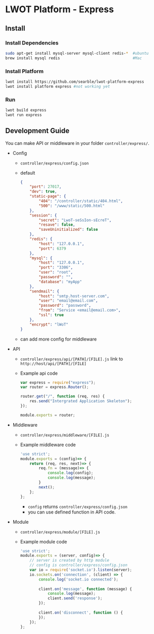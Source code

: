 # LWOT Platform - Express

## Install

### Install Dependencies

```bash
sudo apt-get install mysql-server mysql-client redis-*  #ubuntu
brew install mysql redis                                #Mac
```

### Install Platform

```bash
lwot install https://github.com/searble/lwot-platform-express
lwot install platform express #not working yet
```

### Run

```bash
lwot build express
lwot run express
```

## Development Guide

You can make API or middleware in your folder `controller/express/`.

- Config
    - `controller/express/config.json`
    - default
    
        ```json
        {
            "port": 27017,
            "dev": true,
            "static-page": {
                "404": "/controller/static/404.html",
                "500": "/www/static/500.html"
            },
            "session": {
                "secret": "LwoT-seSsIon-sEcreT",
                "resave": false,
                "saveUninitialized": false
            },
            "redis": {
                "host": "127.0.0.1",
                "port": 6379
            },
            "mysql": {
                "host": "127.0.0.1",
                "port": "3306",
                "user": "root",
                "password": "",
                "database": "myApp"
            },
            "sendmail": {
                "host": "smtp.host-server.com",
                "user": "email@email.com",
                "password": "password",
                "from": "Service <email@email.com>",
                "ssl": true
            },
            "encrypt": "lWoT"
        }
        ```
        
    - can add more config for middleware 
- API
    - `controller/express/api/[PATH]/[FILE].js` link to `http://host/api/[PATH]/[FILE]`
    - Example api code 
        
        ```javascript
        var express = require("express");
        var router = express.Router();
        
        router.get("/", function (req, res) {
            res.send("Intergrated Application Skeleton");
        });
        
        module.exports = router;
        ```
        
- Middleware
    - `controller/express/middleware/[FILE].js`
    - Example middleware code
    
        ```javascript
        'use strict';
        module.exports = (config)=> {
            return (req, res, next)=> {
                req.fn = (message)=> {
                    console.log(config);
                    console.log(message);
                }
                next();
            };
        };
        ```
        
        - `config` returns `controller/express/config.json`
        - you can use defined function in API code.
- Module
    - `controller/express/module/[FILE].js`
    - Example module code
    
        ```javascript
        'use strict';
        module.exports = (server, config)=> {
            // server is created by http module
            // config is controller/express/config.json
            var io = require('socket.io').listen(server);
            io.sockets.on('connection', (client) => {
                console.log('socket.io connected');
          
                client.on('message', function (message) {
                    console.log(message);
                    client.send('response');
                });
          
                client.on('disconnect', function () {
                });
            });
        };
        ```